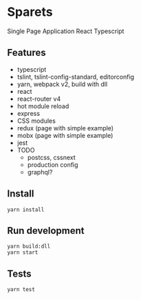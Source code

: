 # Sparets 
Single Page Application React Typescript 

## Features
- typescript
- tslint, tslint-config-standard, editorconfig
- yarn, webpack v2, build with dll
- react
- react-router v4
- hot module reload
- express
- CSS modules
- redux (page with simple example)
- mobx (page with simple example)
- jest
- TODO
    - postcss, cssnext
    - production config
    - graphql?

## Install
`yarn install`

## Run development  
`yarn build:dll`  
`yarn start`

## Tests
`yarn test`